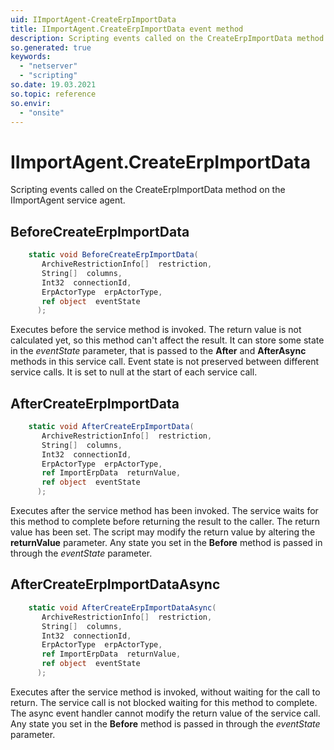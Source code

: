 ```yaml
---
uid: IImportAgent-CreateErpImportData
title: IImportAgent.CreateErpImportData event method
description: Scripting events called on the CreateErpImportData method on the IImportAgent service agent.
so.generated: true
keywords:
  - "netserver"
  - "scripting"
so.date: 19.03.2021
so.topic: reference
so.envir:
  - "onsite"
---
```

# IImportAgent.CreateErpImportData

Scripting events called on the <see cref='M:SuperOffice.CRM.Services.IImportAgent.CreateErpImportData'>CreateErpImportData</see> method on the <see cref='IImportAgent'>IImportAgent</see>  service agent.

## BeforeCreateErpImportData
```cs
    static void BeforeCreateErpImportData(
       ArchiveRestrictionInfo[]  restriction,
       String[]  columns,
       Int32  connectionId,
       ErpActorType  erpActorType,
       ref object  eventState
      );
```
Executes before the service method is invoked.
The return value is not calculated yet, so this method can't affect the result.
It can store some state in the *eventState* parameter, that is passed to the **After** and **AfterAsync** methods in this service call.
Event state is not preserved between different service calls. It is set to null at the start of each service call.
## AfterCreateErpImportData
```cs
    static void AfterCreateErpImportData(
       ArchiveRestrictionInfo[]  restriction,
       String[]  columns,
       Int32  connectionId,
       ErpActorType  erpActorType,
       ref ImportErpData  returnValue,
       ref object  eventState
      );
```
Executes after the service method has been invoked. The service waits for this method to complete before returning the result to the caller.
The return value has been set. The script may modify the return value by altering the **returnValue** parameter.
Any state you set in the **Before** method is passed in through the *eventState* parameter.
## AfterCreateErpImportDataAsync
```cs
    static void AfterCreateErpImportDataAsync(
       ArchiveRestrictionInfo[]  restriction,
       String[]  columns,
       Int32  connectionId,
       ErpActorType  erpActorType,
       ref ImportErpData  returnValue,
       ref object  eventState
      );
```
Executes after the service method is invoked, without waiting for the call to return.
The service call is not blocked waiting for this method to complete.
The async event handler cannot modify the return value of the service call.
Any state you set in the **Before** method is passed in through the *eventState* parameter.

